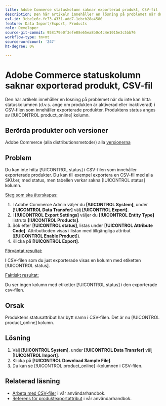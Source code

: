 ```yaml
---
title: Adobe Commerce statuskolumn saknar exporterad produkt, CSV-fil
description: Den här artikeln innehåller en lösning på problemet när du inte hittar statuskolumnen i CSV-filen som innehåller exporterade produkter.
exl-id: 3cbe1e6c-fc73-4331-add7-1ebcb28a4580
feature: Data Import/Export, Products
role: Developer
source-git-commit: 958179e0f3efe08e65ea8b0c4c4e1015e3c5bb76
workflow-type: tm+mt
source-wordcount: '247'
ht-degree: 0%

---
```


# Adobe Commerce statuskolumn saknar exporterad produkt, CSV-fil

Den här artikeln innehåller en lösning på problemet när du inte kan hitta statuskolumnen (d.v.s. ange om produkten är aktiverad eller inaktiverad) i CSV-filen som innehåller exporterade produkter. Produktens status anges av [!UICONTROL product_online] kolumn.

## Berörda produkter och versioner

Adobe Commerce (alla distributionsmetoder) alla [versionerna](https://www.adobe.com/content/dam/cc/en/legal/terms/enterprise/pdfs/Adobe-Commerce-Software-Lifecycle-Policy.pdf)

## Problem

Du kan inte hitta [!UICONTROL status] i CSV-filen som innehåller exporterade produkter. Du kan till exempel exportera en CSV-fil med alla SKU:er, med status, men tabellen verkar sakna [!UICONTROL status] kolumn.

<u>Steg som ska återskapas:</u>

1. I Adobe Commerce Admin väljer du **[!UICONTROL System]**, under **[!UICONTROL Data Transfer]** välj **[!UICONTROL Export]**.
1. I **[!UICONTROL Export Settings]** väljer du **[!UICONTROL Entity Type]** listruta **[!UICONTROL Products]**.
1. Sök efter **[!UICONTROL status]**, listas under **[!UICONTROL Attribute Code]**. Attributkoden visas i listan med tillgängliga attribut (**[!UICONTROL Enable Product]**).
1. Klicka på **[!UICONTROL Export]**.

<u>Förväntat resultat:</u>

I CSV-filen som du just exporterade visas en kolumn med etiketten [!UICONTROL status].

<u>Faktiskt resultat:</u>

Du ser ingen kolumn med etiketter [!UICONTROL status] i den exporterade csv-filen.

## Orsak

Produktens statusattribut har bytt namn i CSV-filen. Det är nu [!UICONTROL product_online] kolumn.

## Lösning

1. Välj **[!UICONTROL System]**, under **[!UICONTROL Data Transfer]** välj **[!UICONTROL Import]**.
1. Klicka på **[!UICONTROL Download Sample File]**.
1. Du kan se [!UICONTROL product_online] -kolumnen i CSV-filen.

## Relaterad läsning

* [Arbeta med CSV-filer](https://docs.magento.com/user-guide/system/data-csv.html) i vår användarhandbok.
* [Referens för produktexportattribut](https://docs.magento.com/user-guide/system/data-attributes-product.html) i vår användarhandbok.
